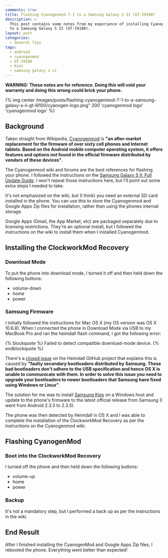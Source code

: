 ```yaml
---
comments: true
title: Flashing Cyanogenmod 7.1 to a Samsung Galaxy S II (GT-I9100)
description: >
  This post contains some notes from my experience of installing Cyanogenmod 7.1
  to a Samsung Galaxy S II (GT-I9100).
layout: post
categories:
  - General Tips
tags:
  - android
  - cyanogenmod
  - GT-I9100
  - kies
  - samsung galaxy s ii
---
```

**WARNING: These notes are for reference. Doing this will void your warranty and doing this wrong could brick your phone.**

{% img center /images/posts/flashing-cyanogenmod-7-1-to-a-samsung-galaxy-s-ii-gt-i9100/cyanogen-logo.png" 200 'cyanogenmod logo' 'cyanogenmod logo' %}

## Background

Taken straight from Wikipedia, [Cyanogenmod][1] is **"an after-market replacement for the firmware of over sixty cell 
phones and Internet tablets. Based on the Android mobile computer operating system, it offers features and options not 
found in the official firmware distributed by vendors of these devices"**.

The Cyanogenmod wiki and forums are the best references for flashing your phone. I followed the instructions on the 
[Samsung Galaxy S II: Full Update Guide][2]. I won't repeat those instructions here, but I'll point out some extra steps 
I needed to take.

It's not emphasized on the wiki, but (I think) you need an external SD card installed in the phone. You can use this to 
store the Cyanogenmod and Google Apps Zip files for installation, rather than using the phones internal storage.

Google Apps (Gmail, the App Market, etc) are packaged separately due to licensing restrictions. They're an optional install,
but I followed the instructions on the wiki to install them when I installed Cyanogenmod.

## Installing the ClockworkMod Recovery

### Download Mode

To put the phone into download mode, I turned it off and then held down the following buttons:

*   volume-down
*   home
*   power

### Samsung Firmware

I initially followed the instructions for Mac OS X (my OS version was OS X 10.6.8). When I connected the phone in Download 
Mode via USB to my MacBook Pro and ran the heimdall flash command, I got the following error:

{% blockquote %}
Failed to detect compatible download-mode device.
{% endblockquote %}

There's a [closed issue][3] on the Heimdall GitHub project that explains this is caused by **"faulty secondary bootloaders 
distributed by Samsung. These bad bootloaders don't adhere to the USB specification and hence OS X is unable to communicate
with them. In order to solve this issue you need to upgrade your bootloaders to newer bootloaders that Samsung have fixed 
using Windows or Linux"**.

The solution for me was to install [Samsung Kies][4] on a Windows host and update to the phone's firmware to the latest 
official release from Samsung (I went from Android 2.3.3 to 2.3.5).

The phone was then detected by Heimdall in OS X and I was able to complete the installation of the ClockworkMod Recovery 
as per the instructions on the Cyanogenmod wiki.

## Flashing CyanogenMod

### Boot into the ClockworkMod Recovery

I turned off the phone and then held down the following buttons:

*   volume-up
*   home
*   power

### Backup

It's not a mandatory step, but I performed a back up as per the instructions in the wiki.

## End Result

After I finished installing the CyanogenMod and Google Apps Zip files, I rebooted the phone. Everything went better than expected!

 [1]: http://en.wikipedia.org/wiki/CyanogenMod
 [2]: http://wiki.cyanogenmod.com/wiki/Samsung_Galaxy_S_II:_Full_Update_Guide
 [3]: https://github.com/Benjamin-Dobell/Heimdall/issues/22
 [4]: http://en.wikipedia.org/wiki/Samsung_Kies

